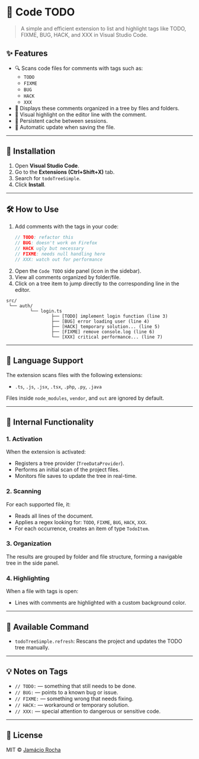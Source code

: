 # 🧭 Code TODO

> A simple and efficient extension to list and highlight tags like TODO, FIXME, BUG, HACK, and XXX in Visual Studio Code.

## ✨ Features

- 🔍 Scans code files for comments with tags such as:
  - `TODO`
  - `FIXME`
  - `BUG`
  - `HACK`
  - `XXX`
- 📁 Displays these comments organized in a tree by files and folders.
- 🎯 Visual highlight on the editor line with the comment.
- 🧠 Persistent cache between sessions.
- 🔄 Automatic update when saving the file.

---

## 🚀 Installation

1. Open **Visual Studio Code**.
2. Go to the **Extensions (Ctrl+Shift+X)** tab.
3. Search for `todoTreeSimple`.
4. Click **Install**.

---

## 🛠️ How to Use

1. Add comments with the tags in your code:
   ```js
   // TODO: refactor this
   // BUG: doesn't work on Firefox
   // HACK ugly but necessary
   // FIXME: needs null handling here
   // XXX: watch out for performance
   ```
2. Open the `Code TODO` side panel (icon in the sidebar).
3. View all comments organized by folder/file.
4. Click on a tree item to jump directly to the corresponding line in the editor.

```
src/
 └── auth/
         └── login.ts
                 ├── [TODO] implement login function (line 3)
                 ├── [BUG] error loading user (line 4)
                 ├── [HACK] temporary solution... (line 5)
                 ├── [FIXME] remove console.log (line 6)
                 └── [XXX] critical performance... (line 7)
```

---

## 📂 Language Support

The extension scans files with the following extensions:

- `.ts`, `.js`, `.jsx`, `.tsx`, `.php`, `.py`, `.java`

Files inside `node_modules`, `vendor`, and `out` are ignored by default.

---

## 🧪 Internal Functionality

### 1. Activation

When the extension is activated:

- Registers a tree provider (`TreeDataProvider`).
- Performs an initial scan of the project files.
- Monitors file saves to update the tree in real-time.

### 2. Scanning

For each supported file, it:

- Reads all lines of the document.
- Applies a regex looking for: `TODO`, `FIXME`, `BUG`, `HACK`, `XXX`.
- For each occurrence, creates an item of type `TodoItem`.

### 3. Organization

The results are grouped by folder and file structure, forming a navigable tree in the side panel.

### 4. Highlighting

When a file with tags is open:

- Lines with comments are highlighted with a custom background color.

---

## 🔄 Available Command

- `todoTreeSimple.refresh`: Rescans the project and updates the TODO tree manually.

---

## 💡 Notes on Tags

- `// TODO:` — something that still needs to be done.
- `// BUG:` — points to a known bug or issue.
- `// FIXME:` — something wrong that needs fixing.
- `// HACK:` — workaround or temporary solution.
- `// XXX:` — special attention to dangerous or sensitive code.

---

## 📝 License

MIT © [Jamácio Rocha](https://github.com/jamacio)
